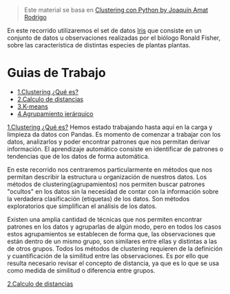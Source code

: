 > Este material se basa en [Clustering con Python by Joaquín Amat Rodrigo](https://www.cienciadedatos.net/documentos/py20-clustering-con-python.html) 

En este recorrido utilizaremos el set de datos [Iris](https://en.wikipedia.org/wiki/Iris_flower_data_set) que consiste en un conjunto de datos u observaciones realizadas por el biólogo Ronald Fisher, sobre las característica de distintas especies de plantas plantas.

# Guias de Trabajo
 * [1.Clustering ¿Qué es?](#1-Intro)
 * [2.Calculo de distancias](#2-distancia)
 * [3.K-means](#3-kmeans)
 * [4.Agrupamiento jerárquico](#4-agrupamiento)

[1.Clustering ¿Qué es?](#1-Intro)
Hemos estado trabajando hasta aquí en la carga y limpieza da datos con Pandas. Es momento de comenzar a trabajar con los datos, analizarlos y poder encontrar patrones que nos permitan derivar información. El aprendizaje automático consiste en identificar de patrones o tendencias que de los datos de forma automática.

En este recorrido nos centraremos particularmente en métodos que nos permitan describir la estructura u organización de nuestros datos. Los métodos de clustering(agrupamientos) nos permiten buscar patrones "ocultos" en los datos sin la necesidad de contar con la información sobre la verdadera clasificación (etiquetas) de los datos.  Son métodos exploratorios que simplifican el análisis de los datos.

Existen una amplia cantidad de técnicas que nos permiten encontrar patrones en los datos y agruparlas de algún modo, pero en todos los casos estos agrupamientos se establecen de forma que, las observaciones que están dentro de un mismo grupo, son similares entre ellas y distintas a las de otros grupos. Todos los métodos de clustering requieren de la definición y cuantificación de la similitud entre las observaciones. Es por ello que resulta necesario revisar el concepto de distancia, ya que es lo que se usa como medida de similitud o diferencia entre grupos.

[2.Calculo de distancias](#2-distancia)
